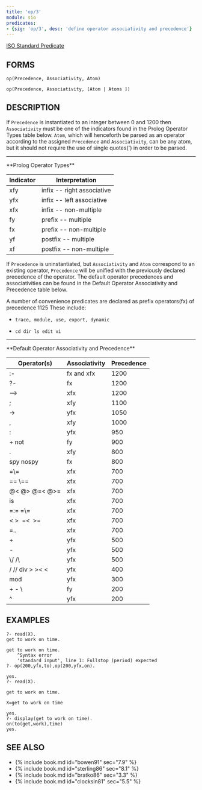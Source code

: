 ```yaml
---
title: 'op/3'
module: sio
predicates:
- {sig: 'op/3', desc: 'define operator associativity and precedence'}
---
```

[ISO Standard Predicate](https://www.deransart.fr/prolog/bips.html#operators)



## FORMS
```
op(Precedence, Associativity, Atom)

op(Precedence, Associativity, [Atom | Atoms ])
```
## DESCRIPTION

If `Precedence` is instantiated to an integer between 0 and 1200 then `Associativity` must be one of the indicators found in the Prolog Operator Types table below.  `Atom`, which will henceforth be parsed as an operator according to the assigned `Precedence` and `Associativity`, can be any atom, but it should not require the use of single quotes(') in order to be parsed.

<hr>
**Prolog Operator Types**

Indicator|Interpretation|
|----------|---------------|
| xfy | infix -- right associative | 
| yfx | infix -- left associative | 
| xfx | infix -- non-multiple | 
| fy | prefix -- multiple | 
| fx | prefix -- non-multiple | 
| yf | postfix -- multiple | 
| xf | postfix -- non-multiple | 


If `Precedence` is uninstantiated, but `Associativity` and `Atom` correspond to an existing operator, `Precedence` will be unified with the previously declared precedence of the operator. The default operator precedences and associativities can be found in the Default Operator Associativity and Precedence table below.

A number of convenience predicates are declared as prefix operators(fx) of precedence 1125 These include:

- `trace, module, use, export, dynamic`

- `cd dir ls edit vi`

<hr>
**Default Operator Associativity and Precedence**

Operator(s)|Associativity|Precedence|
|---------------|--------------|-----------|
| :- | fx and xfx | 1200 | 
| ?- | fx | 1200 | 
| --&gt; | xfx | 1200 | 
| ; | xfy | 1100 | 
| -&gt; | yfx | 1050 | 
|, | xfy | 1000 | 
| : | yfx | 950 | 
| + not | fy | 900 | 
| . | xfy | 800 | 
| spy nospy | fx | 800 | 
| =\\= | xfx | 700 | 
| == \\== | xfx | 700 | 
| @&lt;  @&gt;  @=&lt;  @&gt;= | xfx | 700 | 
| is | xfx | 700 | 
| =:= =\\= | xfx | 700 | 
| &lt; &gt; &nbsp;=&lt; &nbsp;&gt;= | xfx | 700 | 
| =.. | xfx | 700 | 
| + | yfx | 500 | 
| - | yfx | 500 | 
| \\/ \/\ | yfx | 500 | 
| / // div  &gt;  &gt;&lt;  &lt; | yfx | 400 | 
| mod | yfx | 300 | 
| + - \ | fy | 200 | 
| ^ | yfx | 200 | 

## EXAMPLES
```
?- read(X).
get to work on time.

get to work on time.
    ^Syntax error 
	'standard input', line 1: Fullstop (period) expected
?- op(200,yfx,to),op(200,yfx,on).

yes.
?- read(X).

get to work on time.

X=get to work on time 

yes.
?- display(get to work on time).
on(to(get,work),time)
yes.
```
## SEE ALSO

- {% include book.md id="bowen91"    sec="7.9" %}
- {% include book.md id="sterling86" sec="8.1" %}
- {% include book.md id="bratko86"   sec="3.3" %}
- {% include book.md id="clocksin81" sec="5.5" %}

